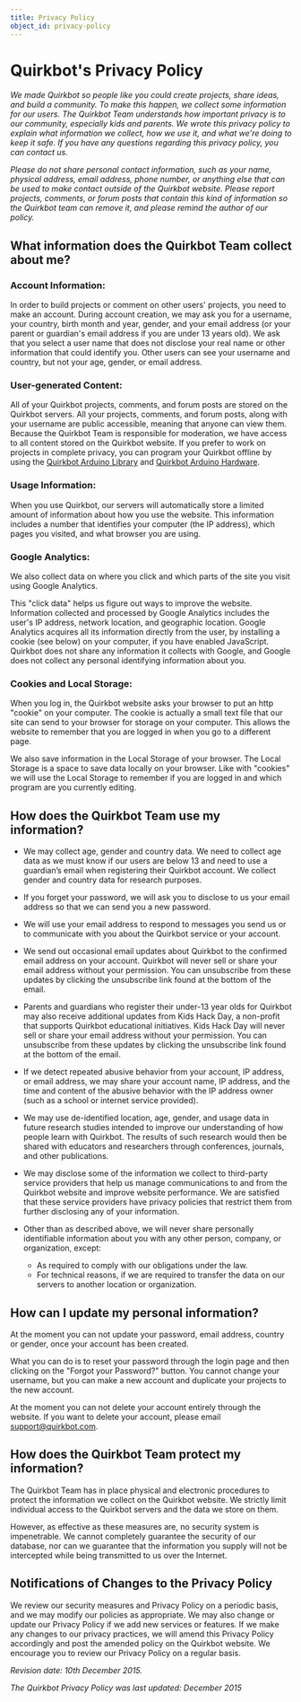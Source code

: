 ```yaml
---
title: Privacy Policy
object_id: privacy-policy
---
```


# Quirkbot's Privacy Policy

*We made Quirkbot so people like you could create projects, share ideas, and build a community. To make this happen, we collect some information for our users. The Quirkbot Team understands how important privacy is to our community, especially kids and parents. We wrote this privacy policy to explain what information we collect, how we use it, and what we're doing to keep it safe. If you have any questions regarding this privacy policy, you can contact us.*

*Please do not share personal contact information, such as your name, physical address, email address, phone number, or anything else that can be used to make contact outside of the Quirkbot website. Please report projects, comments, or forum posts that contain this kind of information so the Quirkbot team can remove it, and please remind the author of our policy.*

## What information does the Quirkbot Team collect about me?

### Account Information:
In order to build projects or comment on other users' projects, you need to make an account. During account creation, we may ask you for a username, your country, birth month and year, gender, and your email address (or your parent or guardian's email address if you are under 13 years old). We ask that you select a user name that does not disclose your real name or other information that could identify you. Other users can see your username and country, but not your age, gender, or email address.

### User-generated Content:
All of your Quirkbot projects, comments, and forum posts are stored on the Quirkbot servers. All your projects, comments, and forum posts, along with your username are public accessible, meaning that anyone can view them. Because the Quirkbot Team is responsible for moderation, we have access to all content stored on the Quirkbot website. If you prefer to work on projects in complete privacy, you can program your Quirkbot offline by using the [Quirkbot Arduino Library](https://github.com/Quirkbot/QuirkbotArduinoLibrary/releases/latest) and [Quirkbot Arduino Hardware](https://github.com/Quirkbot/QuirkbotArduinoHardware/releases/latest).

### Usage Information:
When you use Quirkbot, our servers will automatically store a limited amount of information about how you use the website. This information includes a number that identifies your computer (the IP address), which pages you visited, and what browser you are using.

### Google Analytics:
We also collect data on where you click and which parts of the site you visit using Google Analytics.

This "click data" helps us figure out ways to improve the website. Information collected and processed by Google Analytics includes the user's IP address, network location, and geographic location. Google Analytics acquires all its information directly from the user, by installing a cookie (see below) on your computer, if you have enabled JavaScript. Quirkbot does not share any information it collects with Google, and Google does not collect any personal identifying information about you.

### Cookies and Local Storage:
When you log in, the Quirkbot website asks your browser to put an http "cookie" on your computer. The cookie is actually a small text file that our site can send to your browser for storage on your computer. This allows the website to remember that you are logged in when you go to a different page.

We also save information in the Local Storage of your browser. The Local Storage is a space to save data locally on your browser. Like with "cookies" we will use the Local Storage to remember if you are logged in and which program are you currently editing.

## How does the Quirkbot Team use my information?

* We may collect age, gender and country data. We need to collect age data as we must know if our users are below 13 and need to use a guardian’s email when registering their Quirkbot account. We collect gender and country data for research purposes.

* If you forget your password, we will ask you to disclose to us your email address so that we can send you a new password.

* We will use your email address to respond to messages you send us or to communicate with you about the Quirkbot service or your account.

* We send out occasional email updates about Quirkbot to the confirmed email address on your account. Quirkbot will never sell or share your email address without your permission. You can unsubscribe from these updates by clicking the unsubscribe link found at the bottom of the email.

* Parents and guardians who register their under-13 year olds for Quirkbot may also receive additional updates from Kids Hack Day, a non-profit that supports Quirkbot educational initiatives. Kids Hack Day will never sell or share your email address without your permission. You can unsubscribe from these updates by clicking the unsubscribe link found at the bottom of the email.

* If we detect repeated abusive behavior from your account, IP address, or email address, we may share your account name, IP address, and the time and content of the abusive behavior with the IP address owner (such as a school or internet service provided).

* We may use de-identified location, age, gender, and usage data in future research studies intended to improve our understanding of how people learn with Quirkbot. The results of such research would then be shared with educators and researchers through conferences, journals, and other publications.

* We may disclose some of the information we collect to third-party service providers that help us manage communications to and from the Quirkbot website and improve website performance. We are satisfied that these service providers have privacy policies that restrict them from further disclosing any of your information.

* Other than as described above, we will never share personally identifiable information about you with any other person, company, or organization, except:
	* As required to comply with our obligations under the law.
	* For technical reasons, if we are required to transfer the data on our servers to another location or organization.

## How can I update my personal information?
At the moment you can not update your password, email address, country or gender, once your account has been created.

What you can do is to reset your password through the login page and then clicking on the "Forgot your Password?" button. You cannot change your username, but you can make a new account and duplicate your projects to the new account.

At the moment you can not delete your account entirely through the website. If you want to delete your account, please email support@quirkbot.com.

## How does the Quirkbot Team protect my information?

The Quirkbot Team has in place physical and electronic procedures to protect the information we collect on the Quirkbot website. We strictly limit individual access to the Quirkbot servers and the data we store on them.

However, as effective as these measures are, no security system is impenetrable. We cannot completely guarantee the security of our database, nor can we guarantee that the information you supply will not be intercepted while being transmitted to us over the Internet.

## Notifications of Changes to the Privacy Policy

We review our security measures and Privacy Policy on a periodic basis, and we may modify our policies as appropriate. We may also change or update our Privacy Policy if we add new services or features. If we make any changes to our privacy practices, we will amend this Privacy Policy accordingly and post the amended policy on the Quirkbot website. We encourage you to review our Privacy Policy on a regular basis.

*Revision date: 10th December 2015.*

*The Quirkbot Privacy Policy was last updated: December 2015*
